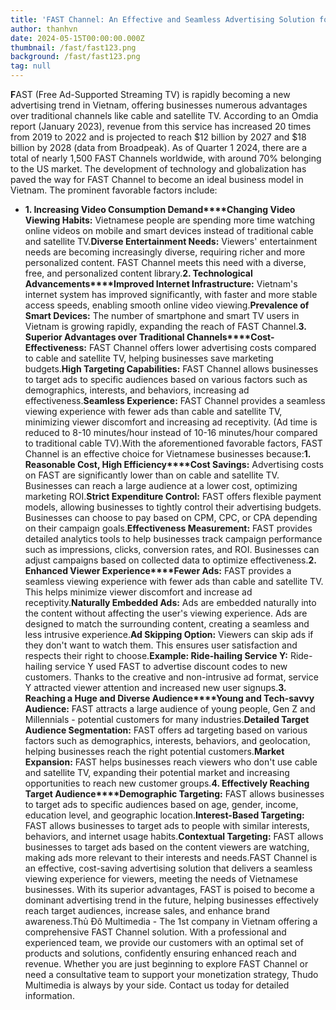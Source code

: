 ```yaml
---
title: 'FAST Channel: An Effective and Seamless Advertising Solution for Vietnamese Businesses'
author: thanhvn
date: 2024-05-15T00:00:00.000Z
thumbnail: /fast/fast123.png
background: /fast/fast123.png
tag: null
---
```


**F**AST (Free Ad-Supported Streaming TV) is rapidly becoming a new advertising trend in Vietnam, offering businesses numerous advantages over traditional channels like cable and satellite TV. According to an Omdia report (January 2023), revenue from this service has increased 20 times from 2019 to 2022 and is projected to reach $12 billion by 2027 and $18 billion by 2028 (data from Broadpeak). As of Quarter 1 2024, there are a total of nearly 1,500 FAST Channels worldwide, with around 70% belonging to the US market. The development of technology and globalization has paved the way for FAST Channel to become an ideal business model in Vietnam. The prominent favorable factors include:

- **1. Increasing Video Consumption Demand****Changing Video Viewing Habits:** Vietnamese people are spending more time watching online videos on mobile and smart devices instead of traditional cable and satellite TV.**Diverse Entertainment Needs:** Viewers' entertainment needs are becoming increasingly diverse, requiring richer and more personalized content. FAST Channel meets this need with a diverse, free, and personalized content library.**2. Technological Advancements****Improved Internet Infrastructure:** Vietnam's internet system has improved significantly, with faster and more stable access speeds, enabling smooth online video viewing.**Prevalence of Smart Devices:** The number of smartphone and smart TV users in Vietnam is growing rapidly, expanding the reach of FAST Channel.**3. Superior Advantages over Traditional Channels****Cost-Effectiveness:** FAST Channel offers lower advertising costs compared to cable and satellite TV, helping businesses save marketing budgets.**High Targeting Capabilities:** FAST Channel allows businesses to target ads to specific audiences based on various factors such as demographics, interests, and behaviors, increasing ad effectiveness.**Seamless Experience:** FAST Channel provides a seamless viewing experience with fewer ads than cable and satellite TV, minimizing viewer discomfort and increasing ad receptivity. (Ad time is reduced to 8-10 minutes/hour instead of 10-16 minutes/hour compared to traditional cable TV).With the aforementioned favorable factors, FAST Channel is an effective choice for Vietnamese businesses because:**1. Reasonable Cost, High Efficiency****Cost Savings:** Advertising costs on FAST are significantly lower than on cable and satellite TV. Businesses can reach a large audience at a lower cost, optimizing marketing ROI.**Strict Expenditure Control:** FAST offers flexible payment models, allowing businesses to tightly control their advertising budgets. Businesses can choose to pay based on CPM, CPC, or CPA depending on their campaign goals.**Effectiveness Measurement:** FAST provides detailed analytics tools to help businesses track campaign performance such as impressions, clicks, conversion rates, and ROI. Businesses can adjust campaigns based on collected data to optimize effectiveness.**2. Enhanced Viewer Experience****Fewer Ads:** FAST provides a seamless viewing experience with fewer ads than cable and satellite TV. This helps minimize viewer discomfort and increase ad receptivity.**Naturally Embedded Ads:** Ads are embedded naturally into the content without affecting the user's viewing experience. Ads are designed to match the surrounding content, creating a seamless and less intrusive experience.**Ad Skipping Option:** Viewers can skip ads if they don't want to watch them. This ensures user satisfaction and respects their right to choose.**Example: Ride-hailing Service Y:** Ride-hailing service Y used FAST to advertise discount codes to new customers. Thanks to the creative and non-intrusive ad format, service Y attracted viewer attention and increased new user signups.**3. Reaching a Huge and Diverse Audience****Young and Tech-savvy Audience:** FAST attracts a large audience of young people, Gen Z and Millennials - potential customers for many industries.**Detailed Target Audience Segmentation:** FAST offers ad targeting based on various factors such as demographics, interests, behaviors, and geolocation, helping businesses reach the right potential customers.**Market Expansion:** FAST helps businesses reach viewers who don't use cable and satellite TV, expanding their potential market and increasing opportunities to reach new customer groups.**4. Effectively Reaching Target Audience****Demographic Targeting:** FAST allows businesses to target ads to specific audiences based on age, gender, income, education level, and geographic location.**Interest-Based Targeting:** FAST allows businesses to target ads to people with similar interests, behaviors, and internet usage habits.**Contextual Targeting:** FAST allows businesses to target ads based on the content viewers are watching, making ads more relevant to their interests and needs.FAST Channel is an effective, cost-saving advertising solution that delivers a seamless viewing experience for viewers, meeting the needs of Vietnamese businesses. With its superior advantages, FAST is poised to become a dominant advertising trend in the future, helping businesses effectively reach target audiences, increase sales, and enhance brand awareness.Thủ Đô Multimedia - The 1st company in Vietnam offering a comprehensive FAST Channel solution. With a professional and experienced team, we provide our customers with an optimal set of products and solutions, confidently ensuring enhanced reach and revenue. Whether you are just beginning to explore FAST Channel or need a consultative team to support your monetization strategy, Thudo Multimedia is always by your side. Contact us today for detailed information.

